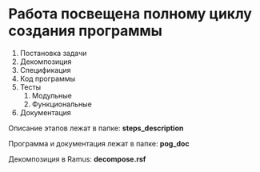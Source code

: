 # Работа посвещена полному циклу создания программы

1. Постановка задачи
2. Декомпозиция
3. Спецификация
4. Код программы
5. Тесты
   1. Модульные
   2. Функциональные
6. Документация

Описание этапов лежат в папке: __steps\_description__

Программа и документация лежат в папке: __pog_doc__

Декомпозиция в Ramus: __decompose.rsf__
